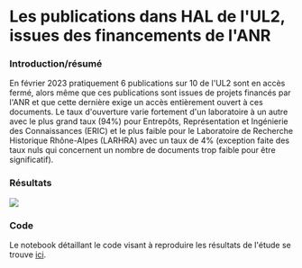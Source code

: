# Les publications dans HAL de l'UL2, issues des financements de l'ANR

### Introduction/résumé

<p>En février 2023 pratiquement 6 publications sur 10 de l'UL2 sont en accès fermé, alors même que ces publications sont issues de projets financés par l'ANR et que cette dernière exige un accès entièrement ouvert à ces documents. Le taux d'ouverture varie fortement d'un laboratoire à un autre avec le plus grand taux (94%) pour Entrepôts, Représentation et Ingénierie des Connaissances (ERIC) et le plus faible pour le Laboratoire de Recherche Historique Rhône-Alpes (LARHRA) avec un taux de 4% (exception faite des taux nuls qui concernent un nombre de documents trop faible pour être significatif).</p>
</p>

### Résultats

<img src="https://github.com/Mandy21/blob/main/plot_1.png" />

### Code

Le notebook détaillant le code visant à reproduire les résultats de l'étude se trouve [ici](Publications_ANR_Université_Lyon_2.ipynb).

